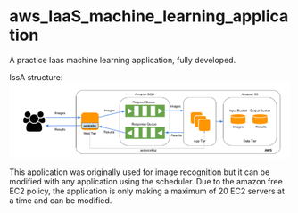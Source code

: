 # aws_IaaS_machine_learning_application
A practice Iaas machine learning application, fully developed.

IssA structure:
![alt text](https://github.com/yunxxxx/aws_IaaS_machine_learning_application/blob/main/image.png)

This application was originally used for image recognition but it can be modified with any application using the scheduler.
Due to the amazon free EC2 policy, the application is only making a maximum of 20 EC2 servers at a time and can be modified.
